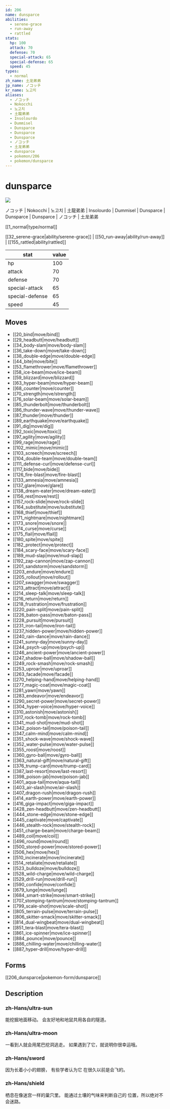 ```yaml
---
id: 206
name: dunsparce
abilities:
  - serene-grace
  - run-away
  - rattled
stats:
  hp: 100
  attack: 70
  defense: 70
  special-attack: 65
  special-defense: 65
  speed: 45
types:
  - normal
zh_name: 土龙弟弟
jp_name: ノコッチ
kr_name: 노고치
aliases:
  - ノコッチ
  - Nokocchi
  - 노고치
  - 土龍弟弟
  - Insolourdo
  - Dummisel
  - Dunsparce
  - Dunsparce
  - Dunsparce
  - ノコッチ
  - 土龙弟弟
  - dunsparce
  - pokemon/206
  - pokemon/dunsparce
---
```

# dunsparce

![](https://raw.githubusercontent.com/PokeAPI/sprites/master/sprites/pokemon/206.png)

ノコッチ | Nokocchi | 노고치 | 土龍弟弟 | Insolourdo | Dummisel | Dunsparce | Dunsparce | Dunsparce | ノコッチ | 土龙弟弟

[[1_normal|type/normal]]

[[32_serene-grace|ability/serene-grace]] | [[50_run-away|ability/run-away]] | [[155_rattled|ability/rattled]]

|stat|value|
|---|---|
|hp|100|
|attack|70|
|defense|70|
|special-attack|65|
|special-defense|65|
|speed|45|


## Moves

- [[20_bind|move/bind]]
- [[29_headbutt|move/headbutt]]
- [[34_body-slam|move/body-slam]]
- [[36_take-down|move/take-down]]
- [[38_double-edge|move/double-edge]]
- [[44_bite|move/bite]]
- [[53_flamethrower|move/flamethrower]]
- [[58_ice-beam|move/ice-beam]]
- [[59_blizzard|move/blizzard]]
- [[63_hyper-beam|move/hyper-beam]]
- [[68_counter|move/counter]]
- [[70_strength|move/strength]]
- [[76_solar-beam|move/solar-beam]]
- [[85_thunderbolt|move/thunderbolt]]
- [[86_thunder-wave|move/thunder-wave]]
- [[87_thunder|move/thunder]]
- [[89_earthquake|move/earthquake]]
- [[91_dig|move/dig]]
- [[92_toxic|move/toxic]]
- [[97_agility|move/agility]]
- [[99_rage|move/rage]]
- [[102_mimic|move/mimic]]
- [[103_screech|move/screech]]
- [[104_double-team|move/double-team]]
- [[111_defense-curl|move/defense-curl]]
- [[117_bide|move/bide]]
- [[126_fire-blast|move/fire-blast]]
- [[133_amnesia|move/amnesia]]
- [[137_glare|move/glare]]
- [[138_dream-eater|move/dream-eater]]
- [[156_rest|move/rest]]
- [[157_rock-slide|move/rock-slide]]
- [[164_substitute|move/substitute]]
- [[168_thief|move/thief]]
- [[171_nightmare|move/nightmare]]
- [[173_snore|move/snore]]
- [[174_curse|move/curse]]
- [[175_flail|move/flail]]
- [[180_spite|move/spite]]
- [[182_protect|move/protect]]
- [[184_scary-face|move/scary-face]]
- [[189_mud-slap|move/mud-slap]]
- [[192_zap-cannon|move/zap-cannon]]
- [[201_sandstorm|move/sandstorm]]
- [[203_endure|move/endure]]
- [[205_rollout|move/rollout]]
- [[207_swagger|move/swagger]]
- [[213_attract|move/attract]]
- [[214_sleep-talk|move/sleep-talk]]
- [[216_return|move/return]]
- [[218_frustration|move/frustration]]
- [[220_pain-split|move/pain-split]]
- [[226_baton-pass|move/baton-pass]]
- [[228_pursuit|move/pursuit]]
- [[231_iron-tail|move/iron-tail]]
- [[237_hidden-power|move/hidden-power]]
- [[240_rain-dance|move/rain-dance]]
- [[241_sunny-day|move/sunny-day]]
- [[244_psych-up|move/psych-up]]
- [[246_ancient-power|move/ancient-power]]
- [[247_shadow-ball|move/shadow-ball]]
- [[249_rock-smash|move/rock-smash]]
- [[253_uproar|move/uproar]]
- [[263_facade|move/facade]]
- [[270_helping-hand|move/helping-hand]]
- [[277_magic-coat|move/magic-coat]]
- [[281_yawn|move/yawn]]
- [[283_endeavor|move/endeavor]]
- [[290_secret-power|move/secret-power]]
- [[304_hyper-voice|move/hyper-voice]]
- [[310_astonish|move/astonish]]
- [[317_rock-tomb|move/rock-tomb]]
- [[341_mud-shot|move/mud-shot]]
- [[342_poison-tail|move/poison-tail]]
- [[347_calm-mind|move/calm-mind]]
- [[351_shock-wave|move/shock-wave]]
- [[352_water-pulse|move/water-pulse]]
- [[355_roost|move/roost]]
- [[360_gyro-ball|move/gyro-ball]]
- [[363_natural-gift|move/natural-gift]]
- [[376_trump-card|move/trump-card]]
- [[387_last-resort|move/last-resort]]
- [[398_poison-jab|move/poison-jab]]
- [[401_aqua-tail|move/aqua-tail]]
- [[403_air-slash|move/air-slash]]
- [[407_dragon-rush|move/dragon-rush]]
- [[414_earth-power|move/earth-power]]
- [[416_giga-impact|move/giga-impact]]
- [[428_zen-headbutt|move/zen-headbutt]]
- [[444_stone-edge|move/stone-edge]]
- [[445_captivate|move/captivate]]
- [[446_stealth-rock|move/stealth-rock]]
- [[451_charge-beam|move/charge-beam]]
- [[489_coil|move/coil]]
- [[496_round|move/round]]
- [[500_stored-power|move/stored-power]]
- [[506_hex|move/hex]]
- [[510_incinerate|move/incinerate]]
- [[514_retaliate|move/retaliate]]
- [[523_bulldoze|move/bulldoze]]
- [[528_wild-charge|move/wild-charge]]
- [[529_drill-run|move/drill-run]]
- [[590_confide|move/confide]]
- [[679_lunge|move/lunge]]
- [[684_smart-strike|move/smart-strike]]
- [[707_stomping-tantrum|move/stomping-tantrum]]
- [[799_scale-shot|move/scale-shot]]
- [[805_terrain-pulse|move/terrain-pulse]]
- [[806_skitter-smack|move/skitter-smack]]
- [[814_dual-wingbeat|move/dual-wingbeat]]
- [[851_tera-blast|move/tera-blast]]
- [[861_ice-spinner|move/ice-spinner]]
- [[884_pounce|move/pounce]]
- [[886_chilling-water|move/chilling-water]]
- [[887_hyper-drill|move/hyper-drill]]

## Forms



[[206_dunsparce|pokemon-form/dunsparce]]

## Description

### zh-Hans/ultra-sun

能挖掘地面移动。
会友好地和地鼠共用各自的隧道。

### zh-Hans/ultra-moon

一看到人就会用尾巴挖洞逃走。
如果遇到了它，就说明你很幸运哦。

### zh-Hans/sword

因为长着小小的翅膀，
有些学者认为它
在很久以前是会飞的。

### zh-Hans/shield

栖息在像迷宫一样的巢穴里。
能通过土壤的气味来判断自己的
位置，所以绝对不会迷路。

